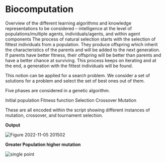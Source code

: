 # Biocomputation

Overview of the different learning algorithms and knowledge representations to be considered – intelligence at the level of populations/multiple agents, individuals/agents, and within agent components
The process of natural selection starts with the selection of fittest individuals from a population. They produce offspring which inherit the characteristics of the parents and will be added to the next generation. If parents have better fitness, their offspring will be better than parents and have a better chance at surviving. This process keeps on iterating and at the end, a generation with the fittest individuals will be found.

This notion can be applied for a search problem. We consider a set of solutions for a problem and select the set of best ones out of them.

Five phases are considered in a genetic algorithm.

Initial population
Fitness function
Selection
Crossover
Mutation

These are all encoded within the script showing different instances of mutation, crossover, and tournament selection.


**Output**



![Figure 2022-11-05 201502](https://user-images.githubusercontent.com/90009399/200139204-cdef0775-67cd-4432-a3cf-22b6f0f03f11.png)



**Greater Population higher mutation** 

![single point](https://user-images.githubusercontent.com/90009399/200139590-8040317a-cca8-4e87-9249-c52b185d4f83.png)






